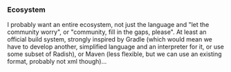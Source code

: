 ### Ecosystem

I probably want an entire ecosystem, not just the language and "let the community worry", or "community, fill in the gaps, please".
At least an official build system, strongly inspired by Gradle (which would mean we have to develop another,
simplified language and an interpreter for it, or use some subset of Radish),
or Maven (less flexible, but we can use an existing format, probably not xml though)...
